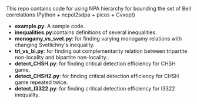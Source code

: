 This repo contains code for using NPA hierarchy for bounding the set of Bell correlations (Python + ncpol2sdpa + picos + Cvxopt)
- **example.py**: A sample code.
- **inequalities.py**:contains definitions of several inequalities.
- **monogamy_vs_svet.py**: for finding varying monogamy relations with changing Svetlichny's inequality.
- **tri_vs_bi.py**: for finding out complementarity relation between tripartite non-locality and bipartite non-locality..
- **detect_CHSH.py**: for finding critical detection efficiency for CHSH game.
- **detect_CHSH2.py**: for finding critical detection efficiency for CHSH game repeated twice.
- **detect_I3322.py**: for finding critical detection efficiency for I3322 inequality.
